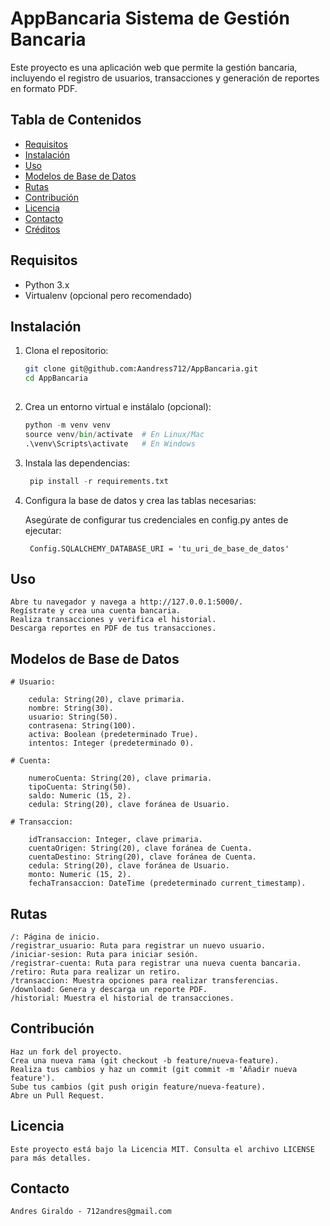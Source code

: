 # AppBancaria Sistema de Gestión Bancaria

Este proyecto es una aplicación web que permite la gestión bancaria, incluyendo el registro de usuarios, transacciones y generación de reportes en formato PDF.

## Tabla de Contenidos
- [Requisitos](#requisitos)
- [Instalación](#instalación)
- [Uso](#uso)
- [Modelos de Base de Datos](#modelos-de-base-de-datos)
- [Rutas](#rutas)
- [Contribución](#contribución)
- [Licencia](#licencia)
- [Contacto](#contacto)
- [Créditos](#créditos)

## Requisitos

- Python 3.x
- Virtualenv (opcional pero recomendado)

## Instalación

1. Clona el repositorio:
   ```bash
   git clone git@github.com:Aandress712/AppBancaria.git
   cd AppBancaria
 
2. Crea un entorno virtual e instálalo (opcional):

   ``` python
   python -m venv venv
   source venv/bin/activate  # En Linux/Mac
   .\venv\Scripts\activate   # En Windows

3. Instala las dependencias:

   ``` python
    pip install -r requirements.txt

4. Configura la base de datos y crea las tablas necesarias:

    Asegúrate de configurar tus credenciales en config.py antes de ejecutar:

   ``` psql
    Config.SQLALCHEMY_DATABASE_URI = 'tu_uri_de_base_de_datos'

## Uso

    Abre tu navegador y navega a http://127.0.0.1:5000/.
    Regístrate y crea una cuenta bancaria.
    Realiza transacciones y verifica el historial.
    Descarga reportes en PDF de tus transacciones.

## Modelos de Base de Datos
    # Usuario:

        cedula: String(20), clave primaria.
        nombre: String(30).
        usuario: String(50).
        contrasena: String(100).
        activa: Boolean (predeterminado True).
        intentos: Integer (predeterminado 0).

    # Cuenta:

        numeroCuenta: String(20), clave primaria.
        tipoCuenta: String(50).
        saldo: Numeric (15, 2).
        cedula: String(20), clave foránea de Usuario.

    # Transaccion:

        idTransaccion: Integer, clave primaria.
        cuentaOrigen: String(20), clave foránea de Cuenta.
        cuentaDestino: String(20), clave foránea de Cuenta.
        cedula: String(20), clave foránea de Usuario.
        monto: Numeric (15, 2).
        fechaTransaccion: DateTime (predeterminado current_timestamp).

## Rutas

    /: Página de inicio.
    /registrar_usuario: Ruta para registrar un nuevo usuario.
    /iniciar-sesion: Ruta para iniciar sesión.
    /registrar-cuenta: Ruta para registrar una nueva cuenta bancaria.
    /retiro: Ruta para realizar un retiro.
    /transaccion: Muestra opciones para realizar transferencias.
    /download: Genera y descarga un reporte PDF.
    /historial: Muestra el historial de transacciones.
## Contribución
    
    Haz un fork del proyecto.
    Crea una nueva rama (git checkout -b feature/nueva-feature).
    Realiza tus cambios y haz un commit (git commit -m 'Añadir nueva feature').
    Sube tus cambios (git push origin feature/nueva-feature).
    Abre un Pull Request.
## Licencia

    Este proyecto está bajo la Licencia MIT. Consulta el archivo LICENSE para más detalles.

## Contacto
    Andres Giraldo - 712andres@gmail.com



